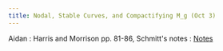 ```yaml
---
title: Nodal, Stable Curves, and Compactifying M_g (Oct 3)
---
```


Aidan
: Harris and Morrison pp. 81-86, Schmitt's notes
  : [Notes](#)

